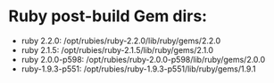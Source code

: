 

# Ruby post-build Gem dirs:
 - ruby 2.2.0:      /opt/rubies/ruby-2.2.0/lib/ruby/gems/2.2.0
 - ruby 2.1.5:      /opt/rubies/ruby-2.1.5/lib/ruby/gems/2.1.0
 - ruby 2.0.0-p598: /opt/rubies/ruby-2.0.0-p598/lib/ruby/gems/2.0.0
 - ruby-1.9.3-p551: /opt/rubies/ruby-1.9.3-p551/lib/ruby/gems/1.9.1
